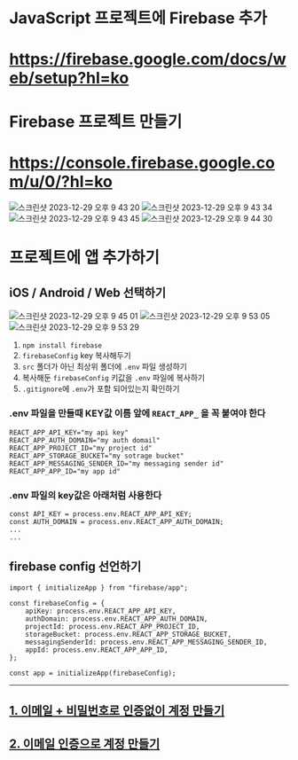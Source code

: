 # JavaScript 프로젝트에 Firebase 추가

# https://firebase.google.com/docs/web/setup?hl=ko

# Firebase 프로젝트 만들기

# https://console.firebase.google.com/u/0/?hl=ko

![스크린샷 2023-12-29 오후 9 43 20](https://github.com/jh0152park/Firebase-Recap/assets/118165975/8ca36c9b-7b32-4317-919f-4311ca99cab4)
![스크린샷 2023-12-29 오후 9 43 34](https://github.com/jh0152park/Firebase-Recap/assets/118165975/462afb8d-26c2-453f-823e-587238ef4114)
![스크린샷 2023-12-29 오후 9 43 45](https://github.com/jh0152park/Firebase-Recap/assets/118165975/b34f6cab-b433-41c4-8f0a-4d2c2e21299c)
![스크린샷 2023-12-29 오후 9 44 30](https://github.com/jh0152park/Firebase-Recap/assets/118165975/7a4f7cdc-030a-4931-8cab-305b84a74442)

# 프로젝트에 앱 추가하기

## iOS / Android / Web 선택하기

![스크린샷 2023-12-29 오후 9 45 01](https://github.com/jh0152park/Firebase-Recap/assets/118165975/c7787335-544a-4cae-a2a8-1630da41047c)
![스크린샷 2023-12-29 오후 9 53 05](https://github.com/jh0152park/Firebase-Recap/assets/118165975/f5e7f2c4-90e3-406e-9a43-378dd0082b3b)
![스크린샷 2023-12-29 오후 9 53 29](https://github.com/jh0152park/Firebase-Recap/assets/118165975/3a00bcda-79d1-48ba-901f-57d8d9db2522)

1. `npm install firebase`
2. `firebaseConfig` key 복사해두기
3. `src` 폴더가 아닌 최상위 폴더에 `.env` 파일 생성하기
4. 복사해둔 `firebaseConfig` 키값을 `.env` 파일에 복사하기
5. `.gitignore`에 `.env`가 포함 되어있는지 확인하기

### .env 파일을 만들때 KEY값 이름 앞에 `REACT_APP_` 을 꼭 붙여야 한다

```
REACT_APP_API_KEY="my api key"
REACT_APP_AUTH_DOMAIN="my auth domail"
REACT_APP_PROJECT_ID="my project id"
REACT_APP_STORAGE_BUCKET="my sotrage bucket"
REACT_APP_MESSAGING_SENDER_ID="my messaging sender id"
REACT_APP_APP_ID="my app id"
```

### .env 파일의 key값은 아래처럼 사용한다

```
const API_KEY = process.env.REACT_APP_API_KEY;
const AUTH_DOMAIN = process.env.REACT_APP_AUTH_DOMAIN;
...
...
```

## firebase config 선언하기

```JS
import { initializeApp } from "firebase/app";

const firebaseConfig = {
    apiKey: process.env.REACT_APP_API_KEY,
    authDomain: process.env.REACT_APP_AUTH_DOMAIN,
    projectId: process.env.REACT_APP_PROJECT_ID,
    storageBucket: process.env.REACT_APP_STORAGE_BUCKET,
    messagingSenderId: process.env.REACT_APP_MESSAGING_SENDER_ID,
    appId: process.env.REACT_APP_APP_ID,
};

const app = initializeApp(firebaseConfig);
```

---

## [1. 이메일 + 비밀번호로 인증없이 계정 만들기](https://github.com/jh0152park/Firebase-Recap/tree/main/create_account_email_and_passwrod)

## [2. 이메일 인증으로 계정 만들기](https://github.com/jh0152park/Firebase-Recap/tree/main/create_account_with_email_validation)
